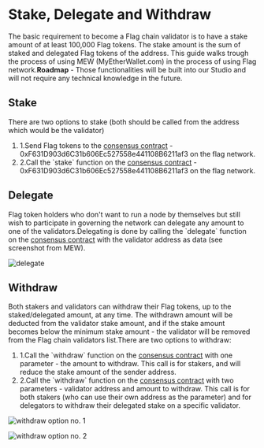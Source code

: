 # Stake, Delegate and Withdraw

The basic requirement to become a Flag chain validator is to have a stake amount of at least 100,000 Flag tokens. The stake amount is the sum of staked and delegated Flag tokens of the address. This guide walks trough the process of using MEW (MyEtherWallet.com) in the process of using Flag network.**Roadmap** - Those functionalities will be built into our Studio and will not require any technical knowledge in the future.

## Stake <a href="#stake" id="stake"></a>

There are two options to stake (both should be called from the address which would be the validator)

1. 1.Send Flag tokens to the [consensus contract](https://flagscan.xyz/address/0xF631D903d6C31b606Ec527558e441108B6211af3) - 0xF631D903d6C31b606Ec527558e441108B6211af3 on the flag network.
2. 2.Call the \`stake\` function on the [consensus contract](https://flagscan.xyz/address/0xF631D903d6C31b606Ec527558e441108B6211af3) - 0xF631D903d6C31b606Ec527558e441108B6211af3 on the flag network.

## Delegate <a href="#delegate" id="delegate"></a>

Flag token holders who don't want to run a node by themselves but still wish to participate in governing the network can delegate any amount to one of the validators.Delegating is done by calling the \`delegate\` function on the [consensus contract](https://flagscan.xyz/address/0xF631D903d6C31b606Ec527558e441108B6211af3) with the validator address as data (see screenshot from MEW).

![delegate](https://3886961007-files.gitbook.io/\~/files/v0/b/gitbook-x-prod.appspot.com/o/spaces%2F-MQROvzQPC4eD8u5AQhv%2Fuploads%2FfW2bi43f3TMgmwzi7wSZ%2Fimage.png?alt=media\&token=f30eb8a1-ff40-4f1e-9f73-89466ea2c83e)

## Withdraw <a href="#withdraw" id="withdraw"></a>

Both stakers and validators can withdraw their Flag tokens, up to the staked/delegated amount, at any time. The withdrawn amount will be deducted from the validator stake amount, and if the stake amount becomes below the minimum stake amount - the validator will be removed from the Flag chain validators list.There are two options to withdraw:

1. 1.Call the \`withdraw\` function on the [consensus contract](https://flagscan.xyz/address/0xF631D903d6C31b606Ec527558e441108B6211af3) with one parameter - the amount to withdraw. This call is for stakers, and will reduce the stake amount of the sender address.
2. 2.Call the \`withdraw\` function on the [consensus contract](https://flagscan.xyz/address/0xF631D903d6C31b606Ec527558e441108B6211af3) with two parameters - validator address and amount to withdraw. This call is for both stakers (who can use their own address as the parameter) and for delegators to withdraw their delegated stake on a specific validator.

![withdraw option no. 1](https://3886961007-files.gitbook.io/\~/files/v0/b/gitbook-x-prod.appspot.com/o/spaces%2F-MQROvzQPC4eD8u5AQhv%2Fuploads%2FyBpFV4W9N9vgpGyFEr76%2Fimage.png?alt=media\&token=0f715110-4b8d-4a35-81a6-93383d903f42)

![withdraw option no. 2](https://3886961007-files.gitbook.io/\~/files/v0/b/gitbook-x-prod.appspot.com/o/spaces%2F-MQROvzQPC4eD8u5AQhv%2Fuploads%2FTGmteQzEhEXuDVbibfVt%2Fimage.png?alt=media\&token=84a4f2a6-3c5e-41d7-b427-a845db9f82d2)

